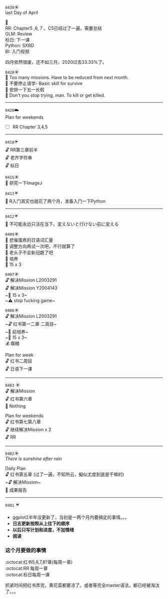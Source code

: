 ``0430``:sunny:  
last Day of April  

:memo:   
RR: Chapter5 ,6, 7 。C5已经过了一遍，需要总结   
GLM: Review  
标日: 下一课  
Python: SXBD  
BI: 入门视频  

四月依然很废，还不如三月，2020过去33.33%了。


``0428``:sunny:  
:memo: Too many missions. Have to be reduced from next month.  
:memo: 不要停止语学- Basic skill for survive  
:memo: 安排一下五一长假  
:memo: Don't you stop trying, man.  To kill or get killed.  

---- 

``0420``:cloud:  
Plan for weekends  

- [ ] RR Chapter 3,4,5





----
``0418``:umbrella:   
:unlock: RR第三章前半  
:unlock: 老齐字符串  
:unlock: 标日  


``0415``:sunny:  
:memo: 研究一下ImageJ  



``0413``:umbrella:  
:memo: R入门其实也就花了两个月，准备入门一下Python

----
``0412``:umbrella:  
:memo: 不可能永远只活在当下。変えないと行けない前に変える  


``0409``:sunny:  
:memo: 悲催蛋疼的日语词汇量   
:memo: 调整方向再试一次吧，不行就算了   
:memo: 老头子不会新冠跪了吧   
:microscope: 培养   
:muscle: 15 x 3  

``0407``:sunny:  
:unlock: 解决Mission L2003291   
:unlock: 解决Mission Y2004143  
~:muscle: 15 x 3~  
~:warning: stop fucking game~  


``0406``:sunny:  
:unlock: 解决Mission L2003291  
~:unlock: 红书第一二章 二周目~  
~:microscope: 前培养~    
~:muscle: 15 x 3~  
:moneybag: 瘸粮  

Plan for week  
:unlock: 红书二周目  
:unlock: 日语下一课

----
``0403`` :sunny:  
:unlock: 解决Mission  
:unlock: 红书第六章  
:briefcase: Nothing

Plan for weekends  
:unlock: 红书第七第八章  
:unlock: 继续解决Mission x 2  
:unlock: RR  

----
``0402``:sunny:  
*There is sunshine after rain*

Daily Plan  
:unlock: 红书第五章  (过了一遍，不知所云，擬似尤度到底是干嘛的)  
~:unlock: 解决Mission~  
:briefcase: 成果报告

---
``0401`` :umbrella:  
- ggplot2半年没更新了，当初是一两个月内要搞定的事情。。。
- **日志更新按照从上往下的顺序**
- **以后只写计划和进度，不加情绪**
- **阅读**

### 这个月要做的事情  
:octocat:红书5,6,7,8?章(每周一章)  
:octocat:RR 每周一章  
:octocat:标日每周一课

 抓紧时间把红书弄完，黄花菜都要凉了。或者等完全master语法，都已经被淘汰了。。。
